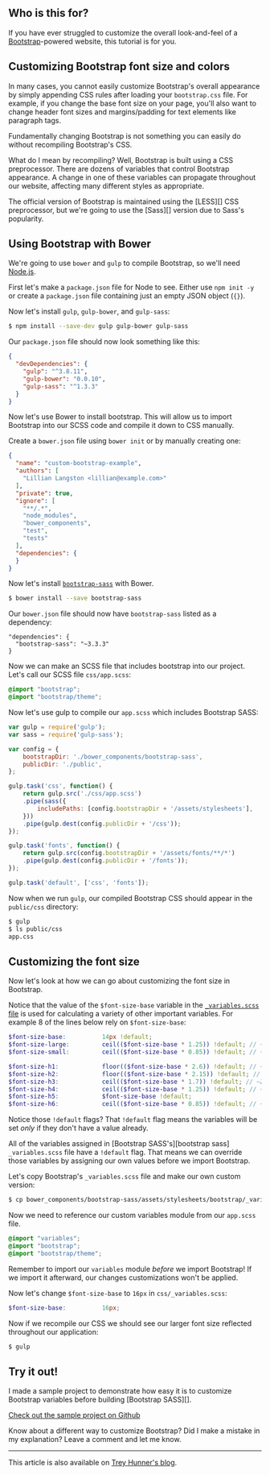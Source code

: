 ## Who is this for?

If you have ever struggled to customize the overall look-and-feel of a [Bootstrap][]-powered website, this tutorial is for you.

## Customizing Bootstrap font size and colors

In many cases, you cannot easily customize Bootstrap's overall appearance by simply appending CSS rules after loading your `bootstrap.css` file.  For example, if you change the base font size on your page, you'll also want to change header font sizes and margins/padding for text elements like paragraph tags.

Fundamentally changing Bootstrap is not something you can easily do without recompiling Bootstrap's CSS.

What do I mean by recompiling?  Well, Bootstrap is built using a CSS preprocessor.  There are dozens of variables that control Bootstrap appearance.  A change in one of these variables can propagate throughout our website, affecting many different styles as appropriate.

The official version of Bootstrap is maintained using the [LESS][] CSS preprocessor, but we're going to use the [Sass][] version due to Sass's popularity.

## Using Bootstrap with Bower

We're going to use `bower` and `gulp` to compile Bootstrap, so we'll need [Node.js][].

First let's make a `package.json` file for Node to see.  Either use `npm init -y` or create a `package.json` file containing just an empty JSON object (`{}`).

Now let's install `gulp`, `gulp-bower`, and `gulp-sass`:

```bash
$ npm install --save-dev gulp gulp-bower gulp-sass
```

Our `package.json` file should now look something like this:

```json
{
  "devDependencies": {
    "gulp": "^3.8.11",
    "gulp-bower": "0.0.10",
    "gulp-sass": "^1.3.3"
  }
}
```

Now let's use Bower to install bootstrap.  This will allow us to import Bootstrap into our SCSS code and compile it down to CSS manually.

Create a `bower.json` file using `bower init` or by manually creating one:

```json
{
  "name": "custom-bootstrap-example",
  "authors": [
    "Lillian Langston <lillian@example.com>"
  ],
  "private": true,
  "ignore": [
    "**/.*",
    "node_modules",
    "bower_components",
    "test",
    "tests"
  ],
  "dependencies": {
  }
}
```

Now let's install [`bootstrap-sass`][] with Bower.

```bash
$ bower install --save bootstrap-sass
```

Our `bower.json` file should now have `bootstrap-sass` listed as a dependency:

```
"dependencies": {
  "bootstrap-sass": "~3.3.3"
}
```

Now we can make an SCSS file that includes bootstrap into our project.  Let's call our SCSS file `css/app.scss`:

```scss
@import "bootstrap";
@import "bootstrap/theme";
```


Now let's use gulp to compile our `app.scss` which includes Bootstrap SASS:

```js
var gulp = require('gulp');
var sass = require('gulp-sass');

var config = {
    bootstrapDir: './bower_components/bootstrap-sass',
    publicDir: './public',
};

gulp.task('css', function() {
    return gulp.src('./css/app.scss')
    .pipe(sass({
        includePaths: [config.bootstrapDir + '/assets/stylesheets'],
    }))
    .pipe(gulp.dest(config.publicDir + '/css'));
});

gulp.task('fonts', function() {
    return gulp.src(config.bootstrapDir + '/assets/fonts/**/*')
    .pipe(gulp.dest(config.publicDir + '/fonts'));
});

gulp.task('default', ['css', 'fonts']);
```

Now when we run `gulp`, our compiled Bootstrap CSS should appear in the `public/css` directory:

```bash
$ gulp
$ ls public/css
app.css
```

## Customizing the font size

Now let's look at how we can go about customizing the font size in Bootstrap.

Notice that the value of the `$font-size-base` variable in the [`_variables.scss` file][variables.scss] is used for calculating a variety of other important variables.  For example 8 of the lines below rely on `$font-size-base`:

```scss
$font-size-base:          14px !default;
$font-size-large:         ceil(($font-size-base * 1.25)) !default; // ~18px
$font-size-small:         ceil(($font-size-base * 0.85)) !default; // ~12px

$font-size-h1:            floor(($font-size-base * 2.6)) !default; // ~36px
$font-size-h2:            floor(($font-size-base * 2.15)) !default; // ~30px
$font-size-h3:            ceil(($font-size-base * 1.7)) !default; // ~24px
$font-size-h4:            ceil(($font-size-base * 1.25)) !default; // ~18px
$font-size-h5:            $font-size-base !default;
$font-size-h6:            ceil(($font-size-base * 0.85)) !default; // ~12px
```

Notice those `!default` flags?  That `!default` flag means the variables will be set *only* if they don't have a value already.

All of the variables assigned in [Bootstrap SASS's][bootstrap sass] `_variables.scss` file have a `!default` flag.  That means we can override those variables by assigning our own values before we import Bootstrap.

Let's copy Bootstrap's `_variables.scss` file and make our own custom version:

```bash
$ cp bower_components/bootstrap-sass/assets/stylesheets/bootstrap/_variables.scss css/_variables.scss
```

Now we need to reference our custom variables module from our `app.scss` file.

```scss
@import "variables";
@import "bootstrap";
@import "bootstrap/theme";
```

Remember to import our `variables` module *before* we import Bootstrap!  If we import it afterward, our changes customizations won't be applied.

Now let's change `$font-size-base` to `16px` in `css/_variables.scss`:

```scss
$font-size-base:          16px;
```

Now if we recompile our CSS we should see our larger font size reflected throughout our application:

```bash
$ gulp
```

## Try it out!

I made a sample project to demonstrate how easy it is to customize Bootstrap variables before building [Bootstrap SASS][].

[Check out the sample project on Github](https://github.com/treyhunner/custom-bootstrap-example)

Know about a different way to customize Bootstrap?  Did I make a mistake in my explanation?  Leave a comment and let me know.

---

This article is also available on [Trey Hunner's blog](http://treyhunner.com/2015/02/creating-a-custom-bootstrap-build/).

[bootstrap]: http://getbootstrap.com/
[`bootstrap-sass`]: https://github.com/twbs/bootstrap-sass
[variables.scss]: https://github.com/twbs/bootstrap-sass/blob/master/assets/stylesheets/bootstrap/_variables.scss#L52
[node.js]: http://nodejs.org/
